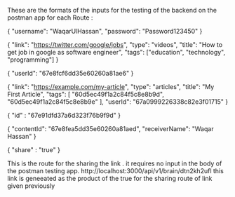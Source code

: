 These are the formats of the inputs for the testing of the backend on the postman app for each Route :

{
"username": "WaqarUlHassan",
"password": "Password123450"
}

{
"link": "https://twitter.com/google/jobs",
"type": "videos",
"title": "How to get job in google as software engineer",
"tags": ["education", "technology", "programming"]
}

{
"userId": "67e8fcf6dd35e60260a81ae6"
}

{
"link": "https://example.com/my-article",
"type": "articles",
"title": "My First Article",
"tags": [
"60d5ec49f1a2c84f5c8e8b9d",
"60d5ec49f1a2c84f5c8e8b9e"
],
"userId": "67a0999226338c82e3f01715"
}

{
"id" : "67e91dfd37a6d323f76b9f9d"
}

{
"contentId": "67e8fea5dd35e60260a81aed",
"receiverName": "Waqar Hassan"
}

{
"share" : "true"
}

This is the route for the sharing the link . it requires no input in the body of the postman testing app.
http://localhost:3000/api/v1/brain/dtn2kh2ufl
this link is geneeated as the product of the true for the sharing route of link given previously
